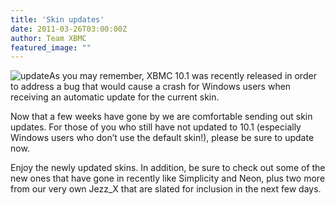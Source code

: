 ```yaml
---
title: 'Skin updates'
date: 2011-03-26T03:00:00Z
author: Team XBMC
featured_image: ""
---
```

![](/sites/default/files/uploads/update-101x101.png "update")As you may remember, XBMC 10.1 was recently released in order to address a bug that would cause a crash for Windows users when receiving an automatic update for the current skin.

 Now that a few weeks have gone by we are comfortable sending out skin updates. For those of you who still have not updated to 10.1 (especially Windows users who don’t use the default skin!), please be sure to update now.

 Enjoy the newly updated skins. In addition, be sure to check out some of the new ones that have gone in recently like Simplicity and Neon, plus two more from our very own Jezz\_X that are slated for inclusion in the next few days.

 